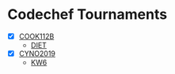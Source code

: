 # Codechef Tournaments
- [X] [COOK112B](https://www.codechef.com/COOK112B/)
    -  [DIET](https://www.codechef.com/COOK112B/problems/DIET)
-  [X] [CYNO2019](https://www.codechef.com/CYNO2019/)
    -   [KW6](https://www.codechef.com/CYNO2019/problems/KW6)
